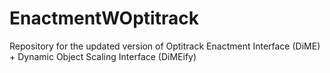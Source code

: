 # EnactmentWOptitrack
Repository for the updated version of Optitrack Enactment Interface (DiME) + Dynamic Object Scaling Interface (DiMEify)
